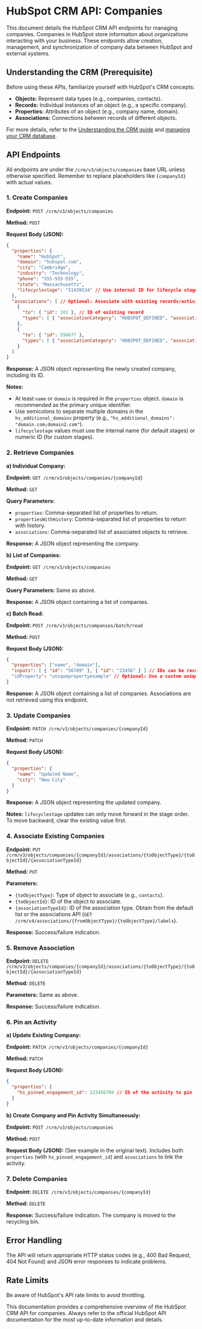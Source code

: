# HubSpot CRM API: Companies

This document details the HubSpot CRM API endpoints for managing companies.  Companies in HubSpot store information about organizations interacting with your business.  These endpoints allow creation, management, and synchronization of company data between HubSpot and external systems.


## Understanding the CRM (Prerequisite)

Before using these APIs, familiarize yourself with HubSpot's CRM concepts:

* **Objects:** Represent data types (e.g., companies, contacts).
* **Records:** Individual instances of an object (e.g., a specific company).
* **Properties:** Attributes of an object (e.g., company name, domain).
* **Associations:** Connections between records of different objects.

For more details, refer to the [Understanding the CRM guide](link_to_guide_here) and [managing your CRM database](link_to_guide_here).


## API Endpoints

All endpoints are under the `/crm/v3/objects/companies` base URL unless otherwise specified.  Remember to replace placeholders like `{companyId}` with actual values.

### 1. Create Companies

**Endpoint:** `POST /crm/v3/objects/companies`

**Method:** `POST`

**Request Body (JSON):**

```json
{
  "properties": {
    "name": "HubSpot",
    "domain": "hubspot.com",
    "city": "Cambridge",
    "industry": "Technology",
    "phone": "555-555-555",
    "state": "Massachusetts",
    "lifecyclestage": "51439524" // Use internal ID for lifecycle stage
  },
  "associations": [ // Optional: Associate with existing records/activities
    {
      "to": { "id": 101 }, // ID of existing record
      "types": [ { "associationCategory": "HUBSPOT_DEFINED", "associationTypeId": 280 } ] // Association type
    },
    {
      "to": { "id": 556677 },
      "types": [ { "associationCategory": "HUBSPOT_DEFINED", "associationTypeId": 185 } ]
    }
  ]
}
```

**Response:**  A JSON object representing the newly created company, including its ID.

**Notes:**

* At least `name` or `domain` is required in the `properties` object.  `domain` is recommended as the primary unique identifier.
* Use semicolons to separate multiple domains in the `hs_additional_domains` property (e.g., `"hs_additional_domains": "domain.com;domain2.com"`).
* `lifecyclestage` values must use the internal name (for default stages) or numeric ID (for custom stages).


### 2. Retrieve Companies

**a) Individual Company:**

**Endpoint:** `GET /crm/v3/objects/companies/{companyId}`

**Method:** `GET`

**Query Parameters:**

* `properties`: Comma-separated list of properties to return.
* `propertiesWithHistory`: Comma-separated list of properties to return with history.
* `associations`: Comma-separated list of associated objects to retrieve.

**Response:** A JSON object representing the company.

**b) List of Companies:**

**Endpoint:** `GET /crm/v3/objects/companies`

**Method:** `GET`

**Query Parameters:** Same as above.

**Response:** A JSON object containing a list of companies.


**c) Batch Read:**

**Endpoint:** `POST /crm/v3/objects/companies/batch/read`

**Method:** `POST`

**Request Body (JSON):**

```json
{
  "properties": ["name", "domain"],
  "inputs": [ { "id": "56789" }, { "id": "23456" } ] // IDs can be record IDs or custom unique identifiers
  "idProperty": "uniquepropertyexample" // Optional: Use a custom unique identifier property
}
```

**Response:** A JSON object containing a list of companies.  Associations are not retrieved using this endpoint.


### 3. Update Companies

**Endpoint:** `PATCH /crm/v3/objects/companies/{companyId}`

**Method:** `PATCH`

**Request Body (JSON):**

```json
{
  "properties": {
    "name": "Updated Name",
    "city": "New City"
  }
}
```

**Response:** A JSON object representing the updated company.

**Notes:**  `lifecyclestage` updates can only move forward in the stage order. To move backward, clear the existing value first.


### 4. Associate Existing Companies

**Endpoint:** `PUT /crm/v3/objects/companies/{companyId}/associations/{toObjectType}/{toObjectId}/{associationTypeId}`

**Method:** `PUT`

**Parameters:**

* `{toObjectType}`: Type of object to associate (e.g., `contacts`).
* `{toObjectId}`: ID of the object to associate.
* `{associationTypeId}`: ID of the association type.  Obtain from the default list or the associations API (`GET /crm/v4/associations/{fromObjectType}/{toObjectType}/labels`).

**Response:** Success/failure indication.


### 5. Remove Association

**Endpoint:** `DELETE /crm/v3/objects/companies/{companyId}/associations/{toObjectType}/{toObjectId}/{associationTypeId}`

**Method:** `DELETE`

**Parameters:** Same as above.

**Response:** Success/failure indication.


### 6. Pin an Activity

**a) Update Existing Company:**

**Endpoint:** `PATCH /crm/v3/objects/companies/{companyId}`

**Method:** `PATCH`

**Request Body (JSON):**

```json
{
  "properties": {
    "hs_pinned_engagement_id": 123456789 // ID of the activity to pin
  }
}
```

**b) Create Company and Pin Activity Simultaneously:**

**Endpoint:** `POST /crm/v3/objects/companies`

**Method:** `POST`

**Request Body (JSON):** (See example in the original text).  Includes both `properties` (with `hs_pinned_engagement_id`) and `associations` to link the activity.


### 7. Delete Companies

**Endpoint:** `DELETE /crm/v3/objects/companies/{companyId}`

**Method:** `DELETE`

**Response:** Success/failure indication.  The company is moved to the recycling bin.


## Error Handling

The API will return appropriate HTTP status codes (e.g., 400 Bad Request, 404 Not Found) and JSON error responses to indicate problems.


##  Rate Limits

Be aware of HubSpot's API rate limits to avoid throttling.


This documentation provides a comprehensive overview of the HubSpot CRM API for companies.  Always refer to the official HubSpot API documentation for the most up-to-date information and details.
